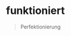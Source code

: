 <!--DESC: {icon:{name:"sports_score",pkg:"mdi",type:"filled"},id:3} -->

# funktioniert
> Perfektionierung
